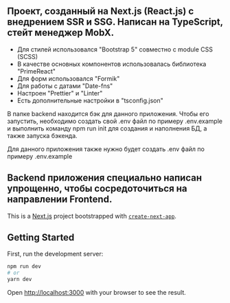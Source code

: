 ## Проект, созданный на Next.js (React.js) с внедрением SSR и SSG. Написан на TypeScript, стейт менеджер MobX.

- Для стилей использовался "Bootstrap 5" cовместно с  module CSS (SCSS)
- В качестве основных компонентов использовалась библиотека "PrimeReact"
- Для форм использовался "Formik"
- Для работы с датами "Date-fns"
- Настроен "Prettier" и "Linter"
- Есть дополнительные настройки в "tsconfig.json"

В папке backend находится бэк для данного приложения. Чтобы его запустить, необходимо создать свой .env файл по примеру .env.example и выполнить команду npm run init для создания и наполнения БД, а также запуска бэкенда.  

Для данного приложения также нужно будет создать .env файл по примеру .env.example


## Backend приложения специально написан упрощенно, чтобы сосредоточиться на направлении Frontend. 

This is a [Next.js](https://nextjs.org/) project bootstrapped with [`create-next-app`](https://github.com/vercel/next.js/tree/canary/packages/create-next-app).
## Getting Started

First, run the development server:

```bash
npm run dev
# or
yarn dev
```
Open [http://localhost:3000](http://localhost:3000) with your browser to see the result.
